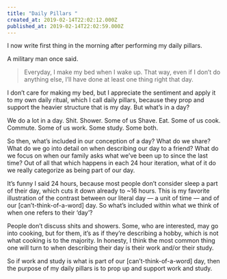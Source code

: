 ```yaml
---
title: "Daily Pillars "
created_at: 2019-02-14T22:02:12.000Z
published_at: 2019-02-14T22:02:59.000Z
---
```

I now write first thing in the morning after performing my daily pillars.

A military man once said.

> Everyday, I make my bed when I wake up. That way, even if I don’t do anything else, I’ll have done at least one thing right that day.

I don’t care for making my bed, but I appreciate the sentiment and apply it to my own daily ritual, which I call daily pillars, because they prop and support the heavier structure that is my day. But what’s in a day?

We do a lot in a day. Shit. Shower. Some of us Shave. Eat. Some of us cook. Commute. Some of us work. Some study. Some both.

So then, what’s included in our conception of a day? What do we share? What do we go into detail on when describing our day to a friend? What do we focus on when our family asks what we’ve been up to since the last time? Out of all that which happens in each 24 hour iteration, what of it do we really categorize as being part of our day.

It’s funny I said 24 hours, because most people don’t consider sleep a part of their day, which cuts it down already to ~16 hours. This is my favorite illustration of the contrast between our literal day — a unit of time — and of our \[can’t-think-of-a-word\] day. So what’s included within what we think of when one refers to their ‘day’?

People don’t discuss shits and showers. Some, who are interested, may go into cooking, but for them, it’s as if they’re describing a hobby, which is not what cooking is to the majority. In honesty, I think the most common thing one will turn to when describing their day is their work and/or their study.

So if work and study is what is part of our \[can’t-think-of-a-word\] day, then the purpose of my daily pillars is to prop up and support work and study.
